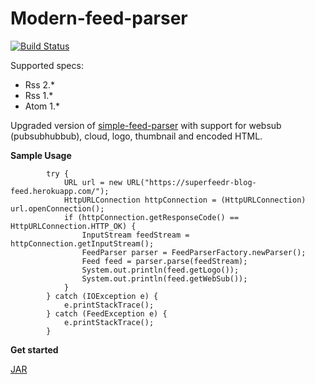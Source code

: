 # Modern-feed-parser


[![Build Status](https://travis-ci.org/GrigoreAlexandru/Modern-feed-parser.svg?branch=master)](https://travis-ci.org/GrigoreAlexandru/Modern-feed-parser)

Supported specs:

* Rss 2.*
* Rss 1.*
* Atom 1.*

Upgraded version of [simple-feed-parser](https://github.com/ernieyu/simple-feed-parser) with support for websub (pubsubhubbub), cloud, logo, thumbnail and encoded HTML.

**Sample Usage**

```
        try {
            URL url = new URL("https://superfeedr-blog-feed.herokuapp.com/");
            HttpURLConnection httpConnection = (HttpURLConnection) url.openConnection();
            if (httpConnection.getResponseCode() == HttpURLConnection.HTTP_OK) {
                InputStream feedStream = httpConnection.getInputStream();
                FeedParser parser = FeedParserFactory.newParser();
                Feed feed = parser.parse(feedStream);
                System.out.println(feed.getLogo());
                System.out.println(feed.getWebSub());
            }
        } catch (IOException e) {
            e.printStackTrace();
        } catch (FeedException e) {
            e.printStackTrace();
        }
```

**Get started**

[JAR](https://github.com/GrigoreAlexandru/Modern-feed-parser/releases/download/1.0.0/Modern-feed-parser-1.0.0.jar)
